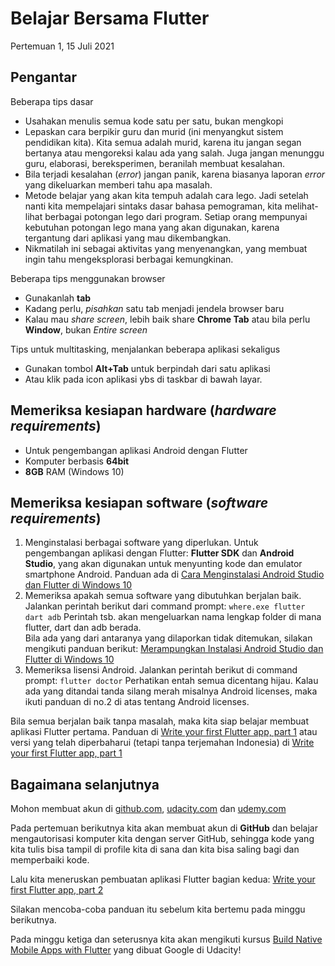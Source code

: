 # Belajar Bersama Flutter

Pertemuan 1, 15 Juli 2021

## Pengantar

Beberapa tips dasar
- Usahakan menulis semua kode satu per satu, bukan mengkopi
- Lepaskan cara berpikir guru dan murid (ini menyangkut sistem pendidikan kita). Kita semua adalah murid, karena itu jangan segan bertanya atau mengoreksi kalau ada yang salah. Juga jangan menunggu guru, elaborasi, bereksperimen, beranilah membuat kesalahan.
- Bila terjadi kesalahan (*error*) jangan panik, karena biasanya laporan _error_ yang dikeluarkan memberi tahu apa masalah.
- Metode belajar yang akan kita tempuh adalah cara lego. Jadi setelah nanti kita mempelajari sintaks dasar bahasa pemograman, kita melihat-lihat berbagai potongan lego dari program. Setiap orang mempunyai kebutuhan potongan lego mana yang akan digunakan, karena tergantung dari aplikasi yang mau dikembangkan.
- Nikmatilah ini sebagai aktivitas yang menyenangkan, yang membuat ingin tahu mengeksplorasi berbagai kemungkinan.

Beberapa tips menggunakan browser
- Gunakanlah **tab**
- Kadang perlu, _pisahkan_ satu tab menjadi jendela browser baru
- Kalau mau _share screen_, lebih baik share **Chrome Tab** atau bila perlu **Window**, bukan _Entire screen_

Tips untuk multitasking, menjalankan beberapa aplikasi sekaligus
- Gunakan tombol **Alt+Tab** untuk berpindah dari satu aplikasi
- Atau klik pada icon aplikasi ybs di taskbar di bawah layar.

## Memeriksa kesiapan hardware (_hardware requirements_)

- Untuk pengembangan aplikasi Android dengan Flutter
- Komputer berbasis **64bit**
- **8GB** RAM (Windows 10)

## Memeriksa kesiapan software (_software requirements_)

1. Menginstalasi berbagai software yang diperlukan. Untuk pengembangan aplikasi dengan Flutter: **Flutter SDK** dan **Android Studio**, yang akan digunakan untuk menyunting kode dan emulator smartphone Android. Panduan ada di [Cara Menginstalasi Android Studio dan Flutter di Windows 10
](https://achida-id.blogspot.com/2021/07/cara-menginstalasi-android-studio-dan.html)
2. Memeriksa apakah semua software yang dibutuhkan berjalan baik. Jalankan perintah berikut dari command prompt: `where.exe flutter dart adb` Perintah tsb. akan mengeluarkan nama lengkap folder di mana flutter, dart dan adb berada. <br>Bila ada yang dari antaranya yang dilaporkan tidak ditemukan, silakan mengikuti panduan berikut: [Merampungkan Instalasi Android Studio dan Flutter di Windows 10
](https://achida-id.blogspot.com/2021/07/merampungkan-instalasi-android-studio.html)
3. Memeriksa lisensi Android. Jalankan perintah berikut di command prompt: `flutter doctor` Perhatikan entah semua dicentang hijau. Kalau ada yang ditandai tanda silang merah misalnya Android licenses, maka ikuti panduan di no.2 di atas tentang Android licenses.

Bila semua berjalan baik tanpa masalah, maka kita siap belajar membuat aplikasi Flutter pertama. Panduan di [Write your first Flutter app, part 1](https://codelabs.developers.google.com/codelabs/first-flutter-app-pt1?hl=id#0) atau versi yang telah diperbaharui (tetapi tanpa terjemahan Indonesia) di [Write your first Flutter app, part 1](https://flutter.dev/docs/get-started/codelab)

## Bagaimana selanjutnya

Mohon membuat akun di [github.com](github.com), [udacity.com](udacity.com) dan [udemy.com](udemy.com)

Pada pertemuan berikutnya kita akan membuat akun di **GitHub** dan belajar mengautorisasi komputer kita dengan server GitHub, sehingga kode yang kita tulis bisa tampil di profile kita di sana dan kita bisa saling bagi dan memperbaiki kode.

Lalu kita meneruskan pembuatan aplikasi Flutter bagian kedua: [Write your first Flutter app, part 2](https://codelabs.developers.google.com/codelabs/first-flutter-app-pt2/?hl=id#0)

Silakan mencoba-coba panduan itu sebelum kita bertemu pada minggu berikutnya.

Pada minggu ketiga dan seterusnya kita akan mengikuti kursus [Build Native Mobile Apps with Flutter](https://www.udacity.com/course/build-native-mobile-apps-with-flutter--ud905) yang dibuat Google di Udacity!



